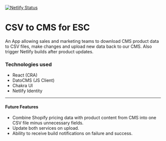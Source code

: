 [![Netlify Status](https://api.netlify.com/api/v1/badges/2d4d8898-0590-44cd-b173-99b21684497d/deploy-status)](https://app.netlify.com/sites/csv-to-cms/deploys)

# CSV to CMS for ESC

An App allowing sales and marketing teams to download CMS product data to CSV files, make changes and upload new data back to our CMS. Also trigger Netlify builds after product updates.

### Technologies used

- React (CRA)
- DatoCMS (JS Client)
- Chakra UI
- Netlify Identity

---

#### Future Features

- Combine Shopify pricing data with product content from CMS into one CSV file minus unnecessary fields.
- Update both services on upload.
- Ability to receive build notifications on failure and success.
